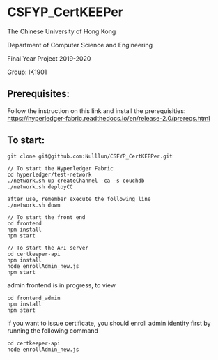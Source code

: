 # CSFYP_CertKEEPer

The Chinese University of Hong Kong

Department of Computer Science and Engineering

Final Year Project 2019-2020

Group: IK1901

## Prerequisites:
Follow the instruction on this link and install the prerequisities:  
https://hyperledger-fabric.readthedocs.io/en/release-2.0/prereqs.html

## To start: 

```
git clone git@github.com:Nulllun/CSFYP_CertKEEPer.git

// To start the Hyperledger Fabric
cd hyperledger/test-network
./network.sh up createChannel -ca -s couchdb
./network.sh deployCC

after use, remember execute the following line
./network.sh down 

// To start the front end
cd frontend
npm install
npm start

// To start the API server
cd certkeeper-api
npm install
node enrollAdmin_new.js
npm start
```

admin frontend is in progress, to view
```
cd frontend_admin
npm install
npm start
```

if you want to issue certificate, you should enroll admin identity first by running the following command
```
cd certkeeper-api
node enrollAdmin_new.js
```

